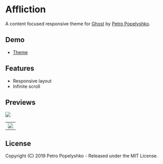 # Affliction
A content focused responsive theme for [Ghost](https://github.com/tryghost/ghost/) by [Petro Popelyshko](https://antistartup.io).


## Demo

* [Theme](https://affliction.antistartup.io)

## Features

* Responsive layout
* Infinite scroll

## Previews


<table>
<tr>
<img src="https://media.giphy.com/media/j6ZkUYpYWtJPsRLTaD/giphy.gif" />
</td>
<td valign="top">
<img src="https://media.giphy.com/media/lp6yyttODJfQYmVJKk/giphy.gif" />
</td>
</tr>
</table>

## License

Copyright (C) 2019 Petro Popelyshko - Released under the MIT License.
